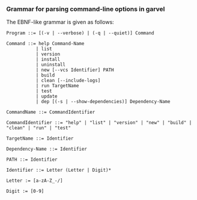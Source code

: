 ### Grammar for parsing command-line options in garvel


The EBNF-like grammar is given as follows:

```
Program ::= [(-v | --verbose) | (-q | --quiet)] Command 
```

```
Command ::= help Command-Name
           | list 
           | version
           | install 
           | uninstall
           | new [--vcs Identifier] PATH
           | build
           | clean [--include-logs]
           | run TargetName
           | test
           | update
           | dep [(-s | --show-dependencies)] Dependency-Name
```

```
CommandName ::= CommandIdentifier
```

```
CommandIdentifier ::= "help" | "list" | "version" | "new" | "build" | "clean" | "run" | "test"
```

```
TargetName ::= Identifier 
```

```
Dependency-Name ::= Identifier
```

```
PATH ::= Identifier
```

```
Identifier ::= Letter (Letter | Digit)*
```

```
Letter := [a-zA-Z_-/]
```

```
Digit := [0-9]
```


